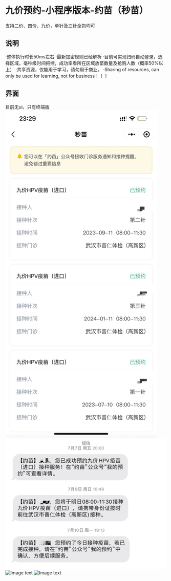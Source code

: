 # 九价预约-小程序版本-约苗（秒苗）
支持二价、四价、九价，单针及三针全包均可

## 说明
·整体执行时长50ms左右
·最新加密规则已经解析
·目前可实现扫码自动登录，选择区域，毫秒级时间把控，成功率看所在区域放苗数量及抢购人数（概率50%以上）
·共享资源，仅能用于学习，请勿用于商业。
·Sharing of resources, can only be used for learning, not for business！！！

## 界面
目前无ui，只有终端版
![Image text](https://raw.githubusercontent.com/nine199/yuemiao/main/1.jpg)
![Image text](https://raw.githubusercontent.com/nine199/yuemiao/main/2.jpg)
![Image text](https://raw.githubusercontent.com/nine199/yuemiao/main/3.jpg)
![Image text](https://raw.githubusercontent.com/nine199/yuemiao/main/4.jpg)
